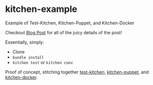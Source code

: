 kitchen-example
===============

Example of Test-Kitchen, Kitchen-Puppet, and Kitchen-Docker

Checkout [Blog Post](http://blog.grubernaut.com/kitchen-magic/) for all of the juicy details of the post!

Essentially, simply:
- Clone
- ```bundle install```
- ```kitchen test``` or ```kitchen conv```


Proof of concept, stitching together [test-kitchen](https://github.com/test-kitchen/test-kitchen), [kitchen-puppet](https://github.com/neillturner/kitchen-puppet), and [kitchen-docker](https://github.com/portertech/kitchen-docker).

